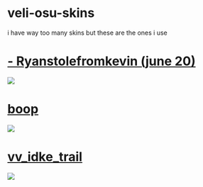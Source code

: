 # veli-osu-skins
i have way too many skins but these are the ones i use

# [- Ryanstolefromkevin (june 20)](https://mega.nz/file/0Pxx2JZQ#HKrPw2FBQQeM3OIGxhKGeToOFxFMLlYFF8O6QGTHPmk)
![](https://camo.githubusercontent.com/d9d7622c16fe25e6f92c9d761b34d211825800edc9f7a15d35420ee1047bf01f/68747470733a2f2f6f73752e7070792e73682f73732f31373731343433322f61316538)

# [boop](https://mega.nz/file/Fb5kGSZT#DhQ6vXx1L-0ndf6sr4yoNwE6kwnvjDA1PgK4Ev5GkLs)
![](https://camo.githubusercontent.com/963941640aba5c1bcfbda2efb67ecc351569bc952ab515c88acfe43f8d82b596/68747470733a2f2f6f73752e7070792e73682f73732f31343733333935372f36636365)

# [vv_idke_trail](https://www.mediafire.com/file/5g81w12zq3w39kf/vv_idke_trail.osk/file)
![](https://files.osuck.link/images/skins/953ca834deb2ffa34bdc4814e09422c4.webp)
